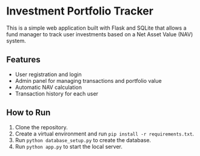 # Investment Portfolio Tracker

This is a simple web application built with Flask and SQLite that allows a fund manager to track user investments based on a Net Asset Value (NAV) system.

## Features
- User registration and login
- Admin panel for managing transactions and portfolio value
- Automatic NAV calculation
- Transaction history for each user

## How to Run
1. Clone the repository.
2. Create a virtual environment and run `pip install -r requirements.txt`.
3. Run `python database_setup.py` to create the database.
4. Run `python app.py` to start the local server.